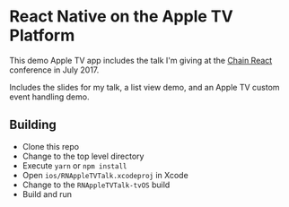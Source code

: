 # React Native on the Apple TV Platform

This demo Apple TV app includes the talk I'm giving at the [Chain React](https://infinite.red/ChainReactConf) conference in July 2017.

Includes the slides for my talk, a list view demo, and an Apple TV custom event handling demo.

## Building

- Clone this repo
- Change to the top level directory
- Execute `yarn` or `npm install`
- Open `ios/RNAppleTVTalk.xcodeproj` in Xcode
- Change to the `RNAppleTVTalk-tvOS` build
- Build and run

